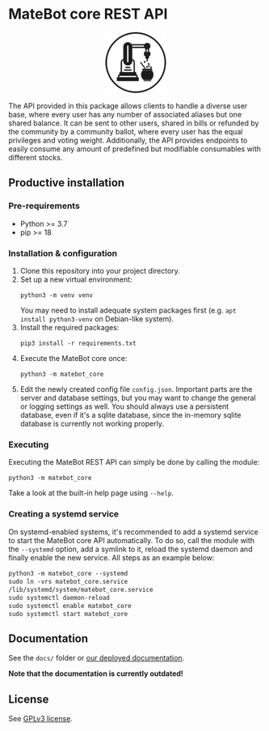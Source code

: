 # MateBot core REST API

<p align="center">
   <img width="120px" src="https://raw.githubusercontent.com/hopfenspace/MateBot/dev/static/img/matebot_alpha_1024.png" alt="MateBot core REST API logo" />
</p>

The API provided in this package allows clients to handle a diverse user base,
where every user has any number of associated aliases but one shared balance.
It can be sent to other users, shared in bills or refunded by the community
by a community ballot, where every user has the equal privileges and voting
weight. Additionally, the API provides endpoints to easily consume any
amount of predefined but modifiable consumables with different stocks.

## Productive installation

### Pre-requirements

- Python >= 3.7
- pip >= 18

### Installation & configuration

1. Clone this repository into your project directory.
2. Set up a new virtual environment:
   ```shell
   python3 -m venv venv
   ```
   You may need to install adequate system packages first
   (e.g. `apt install python3-venv` on Debian-like system).
3. Install the required packages:
   ```shell
   pip3 install -r requirements.txt
   ```
4. Execute the MateBot core once:
   ```shell
   python3 -m matebot_core
   ```
5. Edit the newly created config file `config.json`. Important parts
   are the server and database settings, but you may want to change
   the general or logging settings as well. You should always use
   a persistent database, even if it's a sqlite database, since the
   in-memory sqlite database is currently not working properly.

### Executing

Executing the MateBot REST API can simply be done by calling the module:
```shell
python3 -m matebot_core
```
Take a look at the built-in help page using `--help`.

### Creating a systemd service

On systemd-enabled systems, it's recommended to add a systemd service to
start the MateBot core API automatically. To do so, call the module with
the `--systemd` option, add a symlink to it, reload the systemd daemon
and finally enable the new service. All steps as an example below:

```shell
python3 -m matebot_core --systemd
sudo ln -vrs matebot_core.service /lib/systemd/system/matebot_core.service
sudo systemctl daemon-reload
sudo systemctl enable matebot_core
sudo systemctl start matebot_core
```

## Documentation

See the `docs/` folder or [our deployed documentation](https://docs.hopfenspace.org/matebot).

**Note that the documentation is currently outdated!**

## License

See [GPLv3 license](LICENSE).
